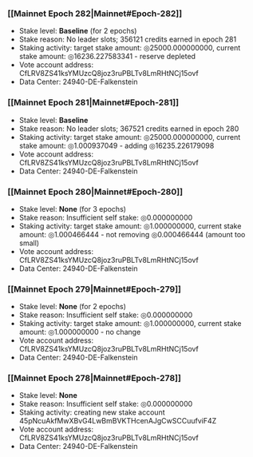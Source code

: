 ### [[Mainnet Epoch 282|Mainnet#Epoch-282]]
* Stake level: **Baseline** (for 2 epochs)
* Stake reason: No leader slots; 356121 credits earned in epoch 281
* Staking activity: target stake amount: ◎25000.000000000, current stake amount: ◎16236.227583341 - reserve depleted
* Vote account address: CfLRV8ZS41ksYMUzcQ8joz3ruPBLTv8LmRHtNCj15ovf
* Data Center: 24940-DE-Falkenstein
### [[Mainnet Epoch 281|Mainnet#Epoch-281]]
* Stake level: **Baseline**
* Stake reason: No leader slots; 367521 credits earned in epoch 280
* Staking activity: target stake amount: ◎25000.000000000, current stake amount: ◎1.000937049 - adding ◎16235.226179098
* Vote account address: CfLRV8ZS41ksYMUzcQ8joz3ruPBLTv8LmRHtNCj15ovf
* Data Center: 24940-DE-Falkenstein
### [[Mainnet Epoch 280|Mainnet#Epoch-280]]
* Stake level: **None** (for 3 epochs)
* Stake reason: Insufficient self stake: ◎0.000000000
* Staking activity: target stake amount: ◎1.000000000, current stake amount: ◎1.000466444 - not removing ◎0.000466444 (amount too small)
* Vote account address: CfLRV8ZS41ksYMUzcQ8joz3ruPBLTv8LmRHtNCj15ovf
* Data Center: 24940-DE-Falkenstein
### [[Mainnet Epoch 279|Mainnet#Epoch-279]]
* Stake level: **None** (for 2 epochs)
* Stake reason: Insufficient self stake: ◎0.000000000
* Staking activity: target stake amount: ◎1.000000000, current stake amount: ◎1.000000000 - no change
* Vote account address: CfLRV8ZS41ksYMUzcQ8joz3ruPBLTv8LmRHtNCj15ovf
* Data Center: 24940-DE-Falkenstein
### [[Mainnet Epoch 278|Mainnet#Epoch-278]]
* Stake level: **None**
* Stake reason: Insufficient self stake: ◎0.000000000
* Staking activity: creating new stake account 45pNcuAkfMwXBvG4LwBmBVKTHcenAJgCwSCCuufviF4Z
* Vote account address: CfLRV8ZS41ksYMUzcQ8joz3ruPBLTv8LmRHtNCj15ovf
* Data Center: 24940-DE-Falkenstein
